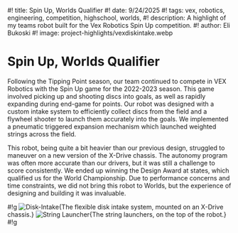 #! title: Spin Up, Worlds Qualifier
#! date: 9/24/2025
#! tags: vex, robotics, engineering, competition, highschool, worlds,
#! description: A highlight of my teams robot built for the Vex Robotics Spin Up competition.
#! author: Eli Bukoski
#! image: project-highlights/vexdiskintake.webp

# Spin Up, Worlds Qualifier

Following the Tipping Point season, our team continued to compete in VEX Robotics with the Spin Up game for the 2022-2023 season. This game involved picking up and shooting discs into goals, as well as rapidly expanding during end-game for points. Our robot was designed with a custom intake system to efficiently collect discs from the field and a flywheel shooter to launch them accurately into the goals. We implemented a pneumatic triggered expansion mechanism which launched weighted strings across the field.

This robot, being quite a bit heavier than our previous design, struggled to maneuver on a new version of the X-Drive chassis. The autonomy program was often more accurate than our drivers, but it was still a challenge to score consistently. We ended up winning the Design Award at states, which qualified us for the World Championship. Due to performance concerns and time constraints, we did not bring this robot to Worlds, but the experience of designing and building it was invaluable.

#!g
![Disk-Intake](project-highlights/vexdiskintake.webp){The flexible disk intake system, mounted on an X-Drive chassis.}
![String Launcher](project-highlights/vexstringlauncher.webp){The string launchers, on the top of the robot.}
#!g

